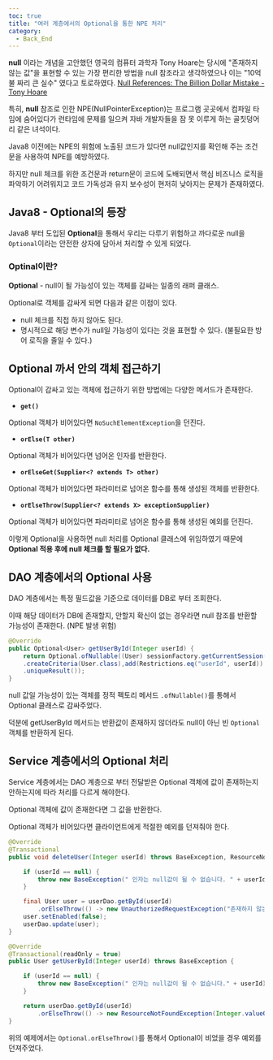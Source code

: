 ```yaml
---
toc: true
title: "여러 계층에서의 Optional을 통한 NPE 처리"
category:
  - Back_End
---
```

**null** 이라는 개념을 고안했던 영국의 컴퓨터 과학자 Tony Hoare는 당시에 "존재하지 않는 값"을 표현할 수 있는 가장 편리한 방법을 null 참조라고 생각하였으나 이는 "10억불 짜리 큰 실수" 였다고 토로하였다.
[Null References: The Billion Dollar Mistake - Tony Hoare](https://www.infoq.com/presentations/Null-References-The-Billion-Dollar-Mistake-Tony-Hoare/)

특히, **null** 참조로 인한 NPE$($NullPointerException)는 프로그램 곳곳에서 컴파일 타임에 숨어있다가 런타임에 문제를 일으켜 자바 개발자들을 잠 못 이루게 하는 골칫덩어리 같은 녀석이다.

Java8 이전에는 NPE의 위험에 노출된 코드가 있다면 null값인지를 확인해 주는 조건문을 사용하여 NPE를 예방하였다.

하지만 null 체크를 위한 조건문과 return문이 코드에 도배되면서 핵심 비즈니스 로직을 파악하기 어려워지고 코드 가독성과 유지 보수성이 현저히 낮아지는 문제가 존재하였다.

## Java8 - Optional의 등장

Java8 부터 도입된 **Optional**을 통해서 우리는 다루기 위험하고 까다로운 null을 `Optional`이라는 안전한 상자에 담아서 처리할 수 있게 되었다.

### Optinal이란?

**Optional** - null이 될 가능성이 있는 객체를 감싸는 일종의 래퍼 클래스.

Optional로 객체를 감싸게 되면 다음과 같은 이점이 있다.

- null 체크를 직접 하지 않아도 된다.
- 명시적으로 해당 변수가 null일 가능성이 있다는 것을 표현할 수 있다. $($불필요한 방어 로직을 줄일 수 있다.)

## Optional 까서 안의 객체 접근하기

Optional이 감싸고 있는 객체에 접근하기 위한 방법에는 다양한 메서드가 존재한다.

- **`get()`**

Optional 객체가 비어있다면 `NoSuchElementException`을 던진다.

- **`orElse(T other)`**

Optional 객체가 비어있다면 넘어온 인자를 반환한다.

- **`orElseGet(Supplier<? extends T> other)`**

Optional 객체가 비어있다면 파라미터로 넘어온 함수를 통해 생성된 객체를 반환한다.

- **`orElseThrow(Supplier<? extends X> exceptionSupplier)`**

Optional 객체가 비어있다면 파라미터로 넘어온 함수를 통해 생성된 예외를 던진다.

이렇게 Optional을 사용하면 null 처리를 Optional 클래스에 위임하였기 때문에 **Optional 적용 후에 null 체크를 할 필요가 없다.**

## DAO 계층에서의 Optional 사용

DAO 계층에서는 특정 필드값을 기준으로 데이터를 DB로 부터 조회한다.

이때 해당 데이터가 DB에 존재할지, 안할지 확신이 없는 경우라면 null 참조를 반환할 가능성이 존재한다. $($NPE 발생 위험)

```java
@Override
public Optional<User> getUserById(Integer userId) {
    return Optional.ofNullable((User) sessionFactory.getCurrentSession()
    .createCriteria(User.class),add(Restrictions.eq("userId", userId))
    .uniqueResult());
}
```

null 값일 가능성이 있는 객체를 정적 펙토리 메서드 `.ofNullable()`를 통해서 Optional 클래스로 감싸주었다.

덕분에 getUserById 메서드는 반환값이 존재하지 않더라도 null이 아닌 빈 `Optional` 객체를 반환하게 된다.

## Service 계층에서의 Optional 처리

Service 계층에서는 DAO 계층으로 부터 전달받은 Optional 객체에 값이 존재하는지 안하는지에 따라 처리를 다르게 해야한다.

Optional 객체에 값이 존재한다면 그 값을 반환한다.

Optional 객체가 비어있다면 클라이언트에게 적절한 예외를 던져줘야 한다.

```java
@Override
@Transactional
public void deleteUser(Integer userId) throws BaseException, ResourceNotFoundException {

    if (userId == null) {
        throw new BaseException(" 인자는 null값이 될 수 없습니다. " + userId); 
    }

    final User user = userDao.getById(userId)
        .orElseThrow(() -> new UnauthorizedRequestException("존재하지 않는 사용자입니다."));
    user.setEnabled(false);
    userDao.update(user);
}

@Override
@Transactional(readOnly = true)
public User getUserById(Integer userId) throws BaseException {

    if (userId == null) {
        throw new BaseException(" 인자는 null값이 될 수 없습니다." + userId);
    }

    return userDao.getById(userId)
        .orElseThrow(() -> new ResourceNotFoundException(Integer.valueOf(userId)));
}
```

위의 예제에서는 `Optional.orElseThrow()`를 통해서 Optional이 비었을 경우 예외를 던져주었다.